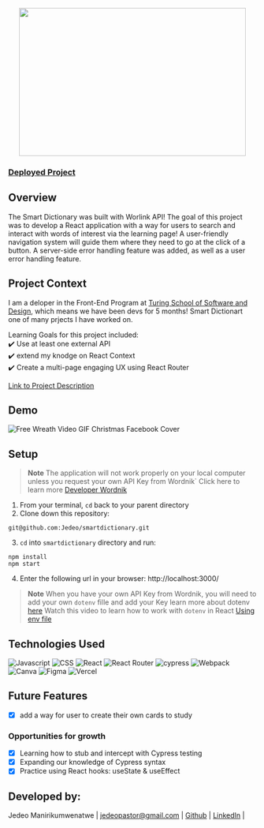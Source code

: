 <p align="center">
  <img width="460" height="300" src="https://user-images.githubusercontent.com/16736352/201551615-cbbd676d-9c86-4257-96d8-1c2745bead4d.png">
</p>

### [Deployed Project](http://smartdictionary.vercel.app/)

## Overview
The Smart Dictionary was built with Worlink API! The goal of this project was to develop a React application with a way for users to search and interact with words of interest via the learning page! A user-friendly navigation system will guide them where they need to go at the click of a button. A server-side error handling feature was added, as well as a user error handling feature.

## Project Context
I am a deloper in the Front-End Program at [Turing School of Software and Design](https://frontend.turing.edu/), which means we have been devs for 5 months! Smart Dictionart one of many prjects I have worked on.

Learning Goals for this project included:      
✔️ Use at least one external API      
✔️ extend my knodge on React Context             
✔️ Create a multi-page engaging UX using React Router 

[Link to Project Description](https://frontend.turing.edu/projects/module-3/showcase.html)

## Demo
![Free Wreath Video GIF Christmas Facebook Cover](https://user-images.githubusercontent.com/16736352/201551534-72a1ad8f-26ff-4a27-9af4-f27365490de1.gif)

## Setup
> **Note**
> The application will not work properly on your local computer unless you request your own API Key from Wordnik`
> Click here to learn more [Developer Wordnik]( https://developer.wordnik.com/)

1. From your terminal, `cd` back to your parent directory
2. Clone down this repository:
  ```
  git@github.com:Jedeo/smartdictionary.git
  ```
3. `cd` into `smartdictionary` directory and run:
  ```
  npm install
  npm start
  ```

4. Enter the following url in your browser: http://localhost:3000/
> **Note**
> When you have your own API Key from Wordnik, you will need to add your own `dotenv` fille and add your Key learn more about dotenv
[here](https://www.npmjs.com/package/dotenv )
 > Watch this video to learn how to work with `dotenv` in React [Using env file](https://www.youtube.com/watch?v=KJE4LtAxLEw) 

## Technologies Used
![Javascript](https://img.shields.io/badge/JavaScript-323330?style=for-the-badge&logo=javascript&logoColor=F7DF1E) 
![CSS](https://img.shields.io/badge/CSS3-1572B6?style=for-the-badge&logo=css3&logoColor=white) 
![React](https://img.shields.io/badge/react-%2320232a.svg?style=for-the-badge&logo=react&logoColor=%2361DAFB) 
![React Router](https://img.shields.io/badge/React_Router-CA4245?style=for-the-badge&logo=react-router&logoColor=white) 
![cypress](https://img.shields.io/badge/-cypress-%23E5E5E5?style=for-the-badge&logo=cypress&logoColor=058a5e) 
![Webpack](https://img.shields.io/badge/webpack-%238DD6F9.svg?style=for-the-badge&logo=webpack&logoColor=black) 
![Canva](https://img.shields.io/badge/Canva-%2300C4CC.svg?style=for-the-badge&logo=Canva&logoColor=white) 
![Figma](https://img.shields.io/badge/figma-%23F24E1E.svg?style=for-the-badge&logo=figma&logoColor=white)
![Vercel](https://img.shields.io/badge/vercel-%23000000.svg?style=for-the-badge&logo=vercel&logoColor=white)

## Future Features
- [x] add a way for user to create their own cards to study

### Opportunities for growth
- [x] Learning how to stub and intercept with Cypress testing
- [x] Expanding our knowledge of Cypress syntax
- [x] Practice using React hooks: useState & useEffect

## Developed by:
Jedeo Manirikumwenatwe |
jedeopastor@gmail.com |
[Github](https://github.com/Jedeo) |
[LinkedIn](linkedin.com/in/jedeo) |
